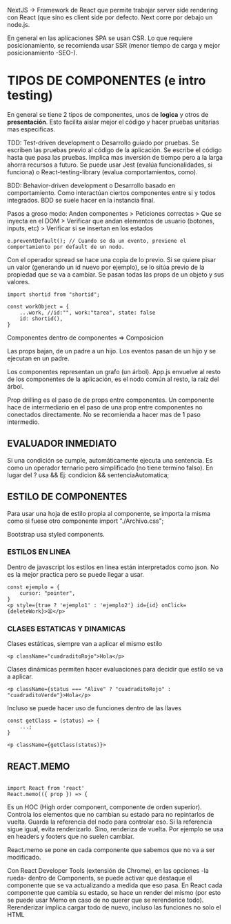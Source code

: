NextJS -> Framework de React que permite trabajar server side rendering con React (que sino es client side por defecto. Next corre por debajo un node.js.

En general en las aplicaciones SPA se usan CSR. Lo que requiere posicionamiento, se recomienda usar SSR (menor tiempo de carga y mejor posicionamiento -SEO-).

# TIPOS DE COMPONENTES (e intro testing)

En general se tiene 2 tipos de componentes, unos de **logica** y otros de **presentación**. Esto facilita aislar mejor el código y hacer pruebas unitarias mas especificas.

TDD: Test-driven development o Desarrollo guiado por pruebas. Se escriben las pruebas previo al código de la aplicación. Se escribe el código hasta que pasa las pruebas. Implica mas inversión de tiempo pero a la larga ahorra recursos a futuro.
Se puede usar Jest (evalúa funcionalidades, si funciona) o React-testing-library (evalua comportamientos, como).

BDD: Behavior-driven development o Desarrollo basado en comportamiento. Como interactúan ciertos componentes entre si y todos integrados. BDD se suele hacer en la instancia final.

Pasos a groso modo:
Anden componentes > Peticiones correctas > Que se inyecta en el DOM > Verificar que andan elementos de usuario (botones, inputs, etc) > Verificar si se insertan en los estados

```
e.preventDefault(); // Cuando se da un evento, previene el comportamiento por default de un nodo.
```

Con el operador spread se hace una copia de lo previo. Si se quiere pisar un valor (generando un id nuevo por ejemplo), se lo sitúa previo de la propiedad que se va a cambiar. Se pasan todas las props de un objeto y sus valores. 

```
import shortid from "shortid";

const workObject = {
    ...work, //id:"", work:"tarea", state: false
    id: shortid(),
}
```

Componentes dentro de componentes => Composicion

Las props bajan, de un padre a un hijo.
Los eventos pasan de un hijo y se ejecutan en un padre.

Los componentes representan un grafo (un árbol). App.js envuelve al resto de los componentes de la aplicación, es el nodo común al resto, la raíz del árbol.

Prop drilling es el paso de de props entre componentes. Un componente hace de intermediario en el paso de una prop entre componentes no conectados directamente. No se recomienda a hacer mas de 1 paso intermedio.

## EVALUADOR INMEDIATO

Si una condición se cumple, automáticamente ejecuta una sentencia.
Es como un operador ternario pero simplificado (no tiene termino falso). En lugar del ? usa &&
Ej:
condicion && sentenciaAutomatica;

## ESTILO DE COMPONENTES

Para usar una hoja de estilo propia al componente, se importa la misma como si fuese otro componente
import "./Archivo.css";

Bootstrap usa styled components.

### ESTILOS EN LINEA

Dentro de javascript los estilos en linea están interpretados como json. No es la mejor practica pero se puede llegar a usar.

```
const ejemplo = {
    cursor: "pointer",
}
<p style={true ? 'ejemplo1' : 'ejemplo2'} id={id} onClick={deleteWork}>😫</p>
```

### CLASES ESTATICAS Y DINAMICAS

Clases estáticas, siempre van a aplicar el mismo estilo

```
<p className="cuadraditoRojo">Hola</p>
```

Clases dinámicas permiten hacer evaluaciones para decidir que estilo se va a aplicar.

```
<p className={status === "Alive" ? "cuadraditoRojo" : "cuadraditoVerde"}>Hola</p>
```

Incluso se puede hacer uso de funciones dentro de las llaves

```
const getClass = (status) => {
    ...;
}

<p className={getClass(status)}>
```

## REACT.MEMO

```

import React from 'react'
React.memo(({ prop }) => {

```

Es un HOC (High order component, componente de orden superior).
Controla los elementos que no cambian su estado para no repintarlos de vuelta.
Guarda la referencia del nodo para controlar eso. Si la referencia sigue igual, evita renderizarlo. Sino, renderiza de vuelta.
Por ejemplo se usa en headers y footers que no suelen cambiar.

React.memo se pone en cada componente que sabemos que no va a ser modificado.

Con React Developer Tools (extensión de Chrome), en las opciones -la rueda- dentro de Components, se puede activar que destaque el componente que se va actualizando a medida que eso pasa.
En React cada componente que cambia su estado, se hace un render del mismo (por esto se puede usar Memo en caso de no querer que se rerenderice todo).
Rerenderizar implica cargar todo de nuevo, incluso las funciones no solo el HTML
